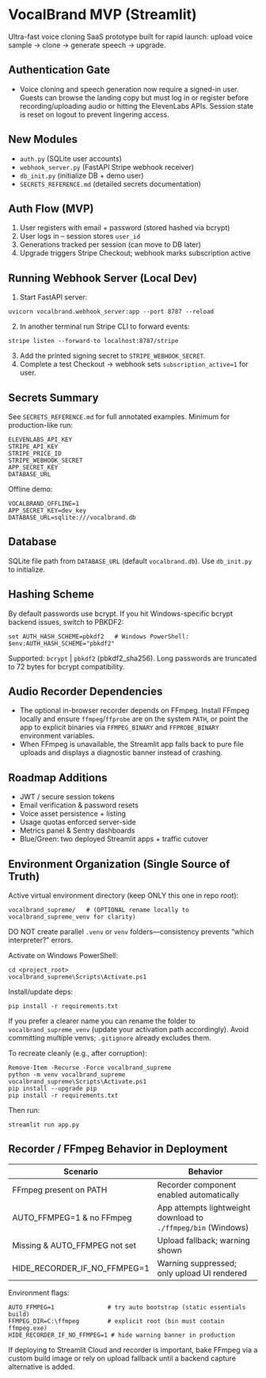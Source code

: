 # VocalBrand MVP (Streamlit)

Ultra-fast voice cloning SaaS prototype built for rapid launch: upload voice sample -> clone -> generate speech -> upgrade.

## Authentication Gate
- Voice cloning and speech generation now require a signed-in user. Guests can browse the landing copy but must log in or register before recording/uploading audio or hitting the ElevenLabs APIs. Session state is reset on logout to prevent lingering access.

## New Modules
- `auth.py` (SQLite user accounts)
- `webhook_server.py` (FastAPI Stripe webhook receiver)
- `db_init.py` (initialize DB + demo user)
- `SECRETS_REFERENCE.md` (detailed secrets documentation)

## Auth Flow (MVP)
1. User registers with email + password (stored hashed via bcrypt)
2. User logs in – session stores `user_id`
3. Generations tracked per session (can move to DB later)
4. Upgrade triggers Stripe Checkout; webhook marks subscription active

## Running Webhook Server (Local Dev)
1. Start FastAPI server:
```
uvicorn vocalbrand.webhook_server:app --port 8787 --reload
```
2. In another terminal run Stripe CLI to forward events:
```
stripe listen --forward-to localhost:8787/stripe
```
3. Add the printed signing secret to `STRIPE_WEBHOOK_SECRET`.
4. Complete a test Checkout → webhook sets `subscription_active=1` for user.

## Secrets Summary
See `SECRETS_REFERENCE.md` for full annotated examples.
Minimum for production-like run:
```
ELEVENLABS_API_KEY
STRIPE_API_KEY
STRIPE_PRICE_ID
STRIPE_WEBHOOK_SECRET
APP_SECRET_KEY
DATABASE_URL
```
Offline demo:
```
VOCALBRAND_OFFLINE=1
APP_SECRET_KEY=dev_key
DATABASE_URL=sqlite:///vocalbrand.db
```

## Database
SQLite file path from `DATABASE_URL` (default `vocalbrand.db`). Use `db_init.py` to initialize.

## Hashing Scheme
By default passwords use bcrypt. If you hit Windows-specific bcrypt backend issues, switch to PBKDF2:
```
set AUTH_HASH_SCHEME=pbkdf2   # Windows PowerShell: $env:AUTH_HASH_SCHEME="pbkdf2"
```
Supported: `bcrypt` | `pbkdf2` (pbkdf2_sha256). Long passwords are truncated to 72 bytes for bcrypt compatibility.

## Audio Recorder Dependencies
- The optional in-browser recorder depends on FFmpeg. Install FFmpeg locally and ensure `ffmpeg`/`ffprobe` are on the system `PATH`, or point the app to explicit binaries via `FFMPEG_BINARY` and `FFPROBE_BINARY` environment variables.
- When FFmpeg is unavailable, the Streamlit app falls back to pure file uploads and displays a diagnostic banner instead of crashing.

## Roadmap Additions
- JWT / secure session tokens
- Email verification & password resets
- Voice asset persistence + listing
- Usage quotas enforced server-side
- Metrics panel & Sentry dashboards
- Blue/Green: two deployed Streamlit apps + traffic cutover

## Environment Organization (Single Source of Truth)
Active virtual environment directory (keep ONLY this one in repo root):
```
vocalbrand_supreme/   # (OPTIONAL rename locally to vocalbrand_supreme_venv for clarity)
```
DO NOT create parallel `.venv` or `venv` folders—consistency prevents “which interpreter?” errors.

Activate on Windows PowerShell:
```
cd <project_root>
vocalbrand_supreme\Scripts\Activate.ps1
```
Install/update deps:
```
pip install -r requirements.txt
```
If you prefer a clearer name you can rename the folder to `vocalbrand_supreme_venv` (update your activation path accordingly). Avoid committing multiple venvs; `.gitignore` already excludes them.

To recreate cleanly (e.g., after corruption):
```
Remove-Item -Recurse -Force vocalbrand_supreme
python -m venv vocalbrand_supreme
vocalbrand_supreme\Scripts\Activate.ps1
pip install --upgrade pip
pip install -r requirements.txt
```
Then run:
```
streamlit run app.py
```

## Recorder / FFmpeg Behavior in Deployment
| Scenario | Behavior |
|----------|----------|
| FFmpeg present on PATH | Recorder component enabled automatically |
| AUTO_FFMPEG=1 & no FFmpeg | App attempts lightweight download to `./ffmpeg/bin` (Windows) |
| Missing & AUTO_FFMPEG not set | Upload fallback; warning shown |
| HIDE_RECORDER_IF_NO_FFMPEG=1 | Warning suppressed; only upload UI rendered |

Environment flags:
```
AUTO_FFMPEG=1               # try auto bootstrap (static essentials build)
FFMPEG_DIR=C:\ffmpeg        # explicit root (bin must contain ffmpeg.exe)
HIDE_RECORDER_IF_NO_FFMPEG=1 # hide warning banner in production
```

If deploying to Streamlit Cloud and recorder is important, bake FFmpeg via a custom build image or rely on upload fallback until a backend capture alternative is added.
